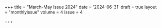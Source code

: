 +++
title = "March-May Issue 2024"
date = '2024-06-31'
draft = true
layout = "monthlyissue"
volume = 4
issue = 4

+++
